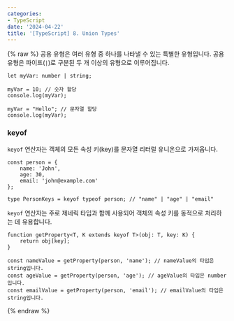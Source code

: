 ```yaml
---
categories:
- TypeScript
date: '2024-04-22'
title: '[TypeScript] 8. Union Types'
---
```


{% raw %}
공용 유형은 여러 유형 중 하나를 나타낼 수 있는 특별한 유형입니다. 공용 유형은 파이프(`|`)로 구분된 두 개 이상의 유형으로 이루어집니다.

```
let myVar: number | string;

myVar = 10; // 숫자 할당
console.log(myVar);

myVar = "Hello"; // 문자열 할당
console.log(myVar);
```

### keyof
`keyof` 연산자는 객체의 모든 속성 키(key)를 문자열 리터럴 유니온으로 가져옵니다.

```
const person = {
    name: 'John',
    age: 30,
    email: 'john@example.com'
};

type PersonKeys = keyof typeof person; // "name" | "age" | "email"
```

`keyof` 연산자는 주로 제네릭 타입과 함께 사용되어 객체의 속성 키를 동적으로 처리하는 데 유용합니다.

```
function getProperty<T, K extends keyof T>(obj: T, key: K) {
    return obj[key];
}

const nameValue = getProperty(person, 'name'); // nameValue의 타입은 string입니다.
const ageValue = getProperty(person, 'age'); // ageValue의 타입은 number입니다.
const emailValue = getProperty(person, 'email'); // emailValue의 타입은 string입니다.
```
{% endraw %}